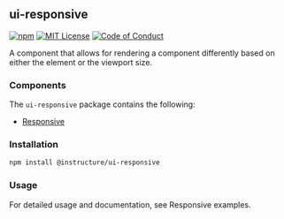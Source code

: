 ## ui-responsive

[![npm][npm]][npm-url]
[![MIT License][license-badge]][license]
[![Code of Conduct][coc-badge]][coc]

A component that allows for rendering a component differently based on either the element or the viewport size.

### Components

The `ui-responsive` package contains the following:

- [Responsive](#Responsive)

### Installation

```sh
npm install @instructure/ui-responsive
```

### Usage

For detailed usage and documentation, see Responsive examples.

[npm]: https://img.shields.io/npm/v/@instructure/ui-responsive.svg
[npm-url]: https://npmjs.com/package/@instructure/ui-responsive
[license-badge]: https://img.shields.io/npm/l/instructure-ui.svg?style=flat-square
[license]: https://github.com/instructure/instructure-ui/blob/master/LICENSE.md
[coc-badge]: https://img.shields.io/badge/code%20of-conduct-ff69b4.svg?style=flat-square
[coc]: https://github.com/instructure/instructure-ui/blob/master/CODE_OF_CONDUCT.md
